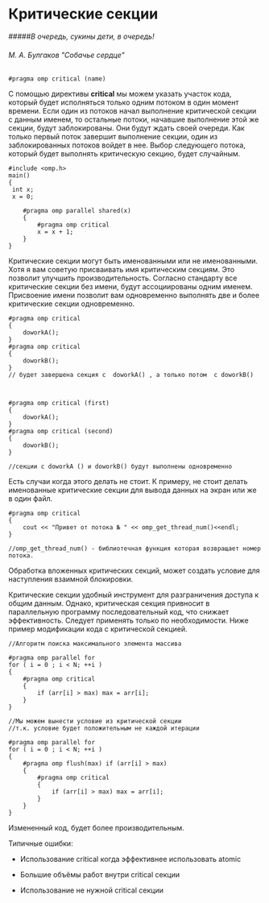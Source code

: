 # Критические секции

#####*В очередь, сукины дети, в очередь!*
###### М. А. Булгаков  "Собачье сердце"


```
#pragma omp critical (name) 
```
С помощью директивы **critical**  мы можем указать участок кода, который будет исполняться только одним потоком в один момент времени. Если один из потоков начал выполнение критической секции с данным именем, то остальные потоки, начавшие выполнение этой же секции, будут заблокированы. Они будут ждать своей очереди. Как только первый поток завершит выполнение секции, один из заблокированных потоков войдет в нее. Выбор следующего потока, который будет выполнять критическую секцию, будет случайным. 
```
#include <omp.h>
main()
{
 int x;
 x = 0;
 
    #pragma omp parallel shared(x) 
    {
        #pragma omp critical 
        x = x + 1;
    }  
}
```


Критические секции могут быть именованными или не именованными. Хотя я вам советую присваивать имя критическим секциям. Это позволит улучшить производительность. Согласно стандарту все критические секции без имени, будут ассоциированы одним именем. 
Присвоение имени позволит вам одновременно выполнять две и более критические секции одновременно.

```
#pragma omp critical  
{
    doworkA();
}
#pragma omp critical 
{
    doworkB();
}
// будет завершена секция с  doworkA() , а только потом  с doworkB()



#pragma omp critical (first) 
{
    doworkA();
}
#pragma omp critical (second) 
{
    doworkB();
}

//секции с doworkA () и doworkB() будут выполнены одновременно 

```
Есть случаи когда этого делать не стоит. К примеру, не стоит делать именованные критические секции для вывода данных на экран или же в один файл.
```
#pragma omp critical
{
	cout << "Привет от потока № " << omp_get_thread_num()<<endl;
}

//omp_get_thread_num() - библиотечная функция которая возвращает номер потока.
```
Обработка вложенных критических секций, может создать условие для наступления взаимной блокировки.

Критические секции удобный инструмент для разграничения доступа к общим данным. Однако, критическая секция привносит в параллельную программу последовательный код, что снижает эффективность. Следует применять только по необходимости. Ниже пример модификации кода с критической секцией.

```
//Алгоритм поиска максимального элемента массива

#pragma omp parallel for 
for ( i = 0 ; i < N; ++i ) 
{ 
    #pragma omp critical 
    {
        if (arr[i] > max) max = arr[i]; 
    } 
}

//Мы можем вынести условие из критической секции
//т.к. условие будет положительным не каждой итерации

#pragma omp parallel for
for ( i = 0 ; i < N; ++i ) 
{ 
    #pragma omp flush(max) if (arr[i] > max) 
    {
        #pragma omp critical 
        { 
            if (arr[i] > max) max = arr[i];
        } 
    } 
}

```
Измененный код, будет более производительным.


Типичные ошибки:
* Использование critical когда эффективнее использовать atomic
    
* Большие объёмы работ внутри critical секции

* Использование не нужной critical секции

